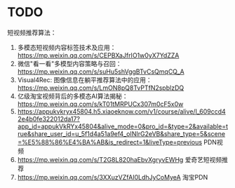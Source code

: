 # TODO

短视频推荐算法：
1. 多模态短视频内容标签技术及应用：https://mp.weixin.qq.com/s/CEPBXaJfrIO1w0yX7YdZZA
2. 微信"看一看"多模型内容策略与召回：https://mp.weixin.qq.com/s/suHu5shVggBTvCsQmqCQ_A
3. Visual4Rec: 图像信息在躺平推荐算法中的应用：https://mp.weixin.qq.com/s/LmON8pQ8TvPTfN2spblzDQ
4. 亿级淘宝视频背后的多模态AI算法揭秘：https://mp.weixin.qq.com/s/kT01tMRPUCx307m0cF5x0w
5. https://appukvkryx45804.h5.xiaoeknow.com/v1/course/alive/l_609ccd42e4b0fe322012da17?app_id=appukVkRYx45804&alive_mode=0&pro_id=&type=2&available=true&share_user_id=u_5f1d4a51a9ef4_oINIrG2eVB&share_type=5&scene=%E5%88%86%E4%BA%AB&is_redirect=1&liveType=previous PDN视频
6. https://mp.weixin.qq.com/s/T2G8L820haEbvXgryvEWHg 爱奇艺短视频推荐
7. https://mp.weixin.qq.com/s/3XXuzVZfAI0LdhJyCoMyeA 淘宝PDN